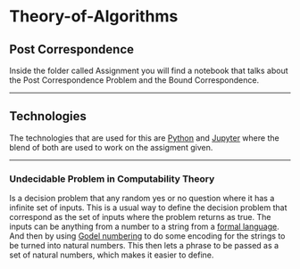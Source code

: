 # Theory-of-Algorithms

## Post Correspondence
Inside the folder called Assignment you will find a notebook that talks about the Post Correspondence Problem and the Bound Correspondence. 
***
## Technologies 
The technologies that are used for this are [Python](https://docs.python.org/3/) and [Jupyter](https://docs.jupyter.org/en/latest/) where the blend of both are used to work on the assigment given.
***
### Undecidable Problem in Computability Theory
Is a decision problem that any random yes or no question where it has a infinite set of inputs. This is a usual way to define the decision problem that correspond as the set of inputs where the problem returns as true. The inputs can be anything from a number to a string from a [formal language](https://en.wikipedia.org/wiki/Formal_language). And then by using [Godel numbering](https://en.wikipedia.org/wiki/G%C3%B6del_numbering) to do some encoding for the strings to be turned into natural numbers. This then lets a phrase to be passed as a set of natural numbers, which makes it easier to define. 